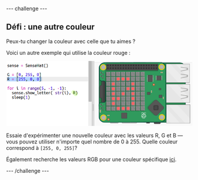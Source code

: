 \--- challenge \---

## Défi : une autre couleur

Peux-tu changer la couleur avec celle que tu aimes ?

Voici un autre exemple qui utilise la couleur rouge :

![capture d'écran](images/timer-red.png)

Essaie d'expérimenter une nouvelle couleur avec les valeurs R, G et B — vous pouvez utiliser n'importe quel nombre de 0 à 255. Quelle couleur correspond à `[255, 0, 255]`?

Également recherche les valeurs RGB pour une couleur spécifique <a href="http://jumpto.cc/colours" target="_blank">ici</a>.

\--- /challenge \---